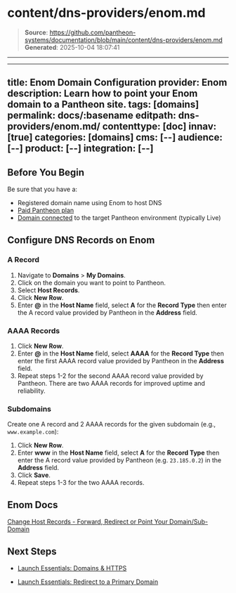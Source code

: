 # content/dns-providers/enom.md

> **Source**: https://github.com/pantheon-systems/documentation/blob/main/content/dns-providers/enom.md
> **Generated**: 2025-10-04 18:07:41

---

---
title: Enom Domain Configuration
provider: Enom
description: Learn how to point your Enom domain to a Pantheon site.
tags: [domains]
permalink: docs/:basename
editpath: dns-providers/enom.md/
contenttype: [doc]
innav: [true]
categories: [domains]
cms: [--]
audience: [--]
product: [--]
integration: [--]
---
## Before You Begin
Be sure that you have a:

- Registered domain name using Enom to host DNS
- [Paid Pantheon plan](/guides/launch/plans)
- [Domain connected](/guides/launch/domains) to the target Pantheon environment (typically Live)

## Configure DNS Records on Enom

### A Record
1. Navigate to **Domains** > **My Domains**.
2. Click on the domain you want to point to Pantheon.
3. Select **Host Records**.
4. Click **New Row**.
5. Enter **@** in the **Host Name** field, select **A** for the **Record Type** then enter the A record value provided by Pantheon in the **Address** field.

### AAAA Records
1. Click **New Row**.
2. Enter **@** in the **Host Name** field, select **AAAA** for the **Record Type** then enter the first AAAA record value provided by Pantheon in the **Address** field.
3. Repeat steps 1-2 for the second AAAA record value provided by Pantheon. There are two AAAA records for improved uptime and reliability.

### Subdomains
Create one A record and 2 AAAA records for the given subdomain (e.g., `www.example.com`):

1. Click **New Row**.
2. Enter **www** in the **Host Name** field, select **A** for the **Record Type** then enter the A record value provided by Pantheon (e.g. `23.185.0.2`) in the **Address** field.
3. Click **Save**.
5. Repeat steps 1-3 for the two AAAA records.


## Enom Docs

[Change Host Records - Forward, Redirect or Point Your Domain/Sub-Domain](https://help.enom.com/hc/en-us/articles/115000474012-Managing-DNS-host-records)

## Next Steps

* [Launch Essentials: Domains & HTTPS](/guides/launch/domains)

* [Launch Essentials: Redirect to a Primary Domain](/guides/launch/redirects)
